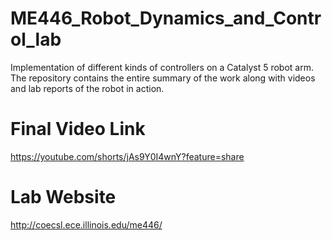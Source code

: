 # ME446_Robot_Dynamics_and_Control_lab
Implementation of different kinds of controllers on a Catalyst 5 robot arm. The repository contains the entire summary of the work along with videos and lab reports of the robot in action.

# Final Video Link
https://youtube.com/shorts/jAs9Y0I4wnY?feature=share

# Lab Website
http://coecsl.ece.illinois.edu/me446/

